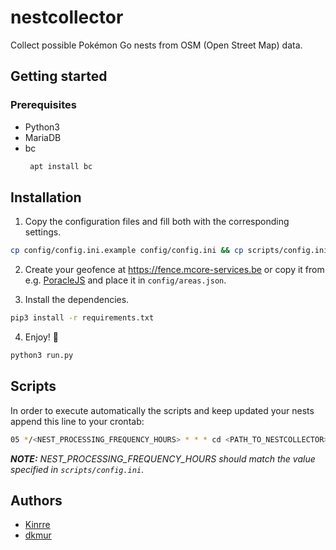 # nestcollector
Collect possible Pokémon Go nests from OSM (Open Street Map) data.

## Getting started

### Prerequisites

* Python3
* MariaDB
* bc
  ```sh
   apt install bc
   ```

## Installation

1. Copy the configuration files and fill both with the corresponding settings.

  ```sh
  cp config/config.ini.example config/config.ini && cp scripts/config.ini.example scripts/config.ini
  ```

2. Create your geofence at https://fence.mcore-services.be or copy it from e.g. [PoracleJS](https://github.com/KartulUdus/PoracleJS) and place it in `config/areas.json`.

3. Install the dependencies.
  
  ```sh
  pip3 install -r requirements.txt
  ```

4. Enjoy! 🚀

  ```sh
  python3 run.py
  ```

## Scripts

In order to execute automatically the scripts and keep updated your nests append this line to your crontab:

```sh
05 */<NEST_PROCESSING_FREQUENCY_HOURS> * * * cd <PATH_TO_NESTCOLLECTOR>/scripts && ./processNests.sh >> <PATH_TO_NESTCOLLECTOR>/crontab.out 2>> <PATH_TO_NESTCOLLECTOR>/crontab.err
```

_**NOTE:** NEST_PROCESSING_FREQUENCY_HOURS should match the value specified in `scripts/config.ini`_.

## Authors
* [Kinrre](https://github.com/Kinrre)
* [dkmur](https://github.com/dkmur)
